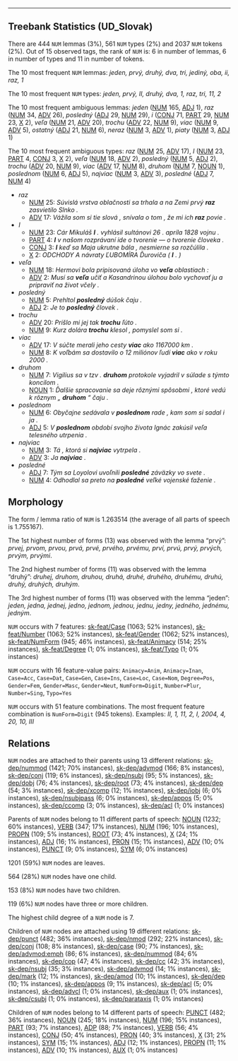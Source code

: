 

--------------------------------------------------------------------------------

## Treebank Statistics (UD_Slovak)

There are 444 `NUM` lemmas (3%), 561 `NUM` types (2%) and 2037 `NUM` tokens (2%).
Out of 15 observed tags, the rank of `NUM` is: 6 in number of lemmas, 6 in number of types and 11 in number of tokens.

The 10 most frequent `NUM` lemmas: <em>jeden, prvý, druhý, dva, tri, jediný, oba, ii, raz, 1</em>

The 10 most frequent `NUM` types:  <em>jeden, prvý, II, druhý, dva, 1, raz, tri, 11, 2</em>

The 10 most frequent ambiguous lemmas: <em>jeden</em> ([NUM]() 165, [ADJ]() 1), <em>raz</em> ([NUM]() 34, [ADV]() 26), <em>posledný</em> ([ADJ]() 29, [NUM]() 29), <em>i</em> ([CONJ]() 71, [PART]() 29, [NUM]() 23, [X]() 2), <em>veľa</em> ([NUM]() 21, [ADV]() 20), <em>trochu</em> ([ADV]() 22, [NUM]() 9), <em>viac</em> ([NUM]() 9, [ADV]() 5), <em>ostatný</em> ([ADJ]() 21, [NUM]() 6), <em>neraz</em> ([NUM]() 3, [ADV]() 1), <em>piaty</em> ([NUM]() 3, [ADJ]() 1)

The 10 most frequent ambiguous types:  <em>raz</em> ([NUM]() 25, [ADV]() 17), <em>I</em> ([NUM]() 23, [PART]() 4, [CONJ]() 3, [X]() 2), <em>veľa</em> ([NUM]() 18, [ADV]() 2), <em>posledný</em> ([NUM]() 5, [ADJ]() 2), <em>trochu</em> ([ADV]() 20, [NUM]() 9), <em>viac</em> ([ADV]() 17, [NUM]() 8), <em>druhom</em> ([NUM]() 7, [NOUN]() 1), <em>poslednom</em> ([NUM]() 6, [ADJ]() 5), <em>najviac</em> ([NUM]() 3, [ADV]() 3), <em>posledné</em> ([ADJ]() 7, [NUM]() 4)


* <em>raz</em>
  * [NUM]() 25: <em>Súvislá vrstva oblačnosti sa trhala a na Zemi prvý <b>raz</b> zasvietilo Slnko .</em>
  * [ADV]() 17: <em>Vážila som si tie slová , snívala o tom , že mi ich <b>raz</b> povie .</em>
* <em>I</em>
  * [NUM]() 23: <em>Cár Mikuláš <b>I</b> . vyhlásil sultánovi 26 . apríla 1828 vojnu .</em>
  * [PART]() 4: <em><b>I</b> v našom rozprávaní ide o tvorenie — o tvorenie človeka .</em>
  * [CONJ]() 3: <em><b>I</b> keď sa Maja ukrutne bála , nesmierne sa rozčúlila .</em>
  * [X]() 2: <em>ODCHODY A návraty ĽUBOMÍRA Ďuroviča ( <b>I</b> . )</em>
* <em>veľa</em>
  * [NUM]() 18: <em>Hermovi bola pripisovaná úloha vo <b>veľa</b> oblastiach :</em>
  * [ADV]() 2: <em>Musí sa <b>veľa</b> učiť a Kasandrinou úlohou bolo vychovať ju a pripraviť na život včely .</em>
* <em>posledný</em>
  * [NUM]() 5: <em>Prehltol <b>posledný</b> dúšok čaju .</em>
  * [ADJ]() 2: <em>Je to <b>posledný</b> človek .</em>
* <em>trochu</em>
  * [ADV]() 20: <em>Prišlo mi jej tak <b>trochu</b> ľúto .</em>
  * [NUM]() 9: <em>Kurz dolára <b>trochu</b> klesol , pomyslel som si .</em>
* <em>viac</em>
  * [ADV]() 17: <em>V súčte merali jeho cesty <b>viac</b> ako 1167000 km .</em>
  * [NUM]() 8: <em>K voľbám sa dostavilo o 12 miliónov ľudí <b>viac</b> ako v roku 2000 .</em>
* <em>druhom</em>
  * [NUM]() 7: <em>Vigilius sa v tzv . <b>druhom</b> protokole vyjadril v súlade s týmto koncilom .</em>
  * [NOUN]() 1: <em>Ďalšie spracovanie sa deje rôznými spôsobmi , ktoré vedú k rôznym „ <b>druhom</b> “ čaju .</em>
* <em>poslednom</em>
  * [NUM]() 6: <em>Obyčajne sedávala v <b>poslednom</b> rade , kam som si sadal i ja .</em>
  * [ADJ]() 5: <em>V <b>poslednom</b> období svojho života Ignác zakúsil veľa telesného utrpenia .</em>
* <em>najviac</em>
  * [NUM]() 3: <em>Tá , ktorá si <b>najviac</b> vytrpela .</em>
  * [ADV]() 3: <em>Ja <b>najviac</b> .</em>
* <em>posledné</em>
  * [ADJ]() 7: <em>Tým sa Loyolovi uvoľnili <b>posledné</b> záväzky vo svete .</em>
  * [NUM]() 4: <em>Odhodlal sa preto na <b>posledné</b> veľké vojenské ťaženie .</em>

## Morphology

The form / lemma ratio of `NUM` is 1.263514 (the average of all parts of speech is 1.755167).

The 1st highest number of forms (13) was observed with the lemma “prvý”: <em>prvej, prvom, prvou, prvá, prvé, prvého, prvému, prví, prvú, prvý, prvých, prvým, prvými</em>.

The 2nd highest number of forms (11) was observed with the lemma “druhý”: <em>druhej, druhom, druhou, druhá, druhé, druhého, druhému, druhú, druhý, druhých, druhým</em>.

The 3rd highest number of forms (11) was observed with the lemma “jeden”: <em>jeden, jedna, jednej, jedno, jednom, jednou, jednu, jedny, jedného, jednému, jedným</em>.

`NUM` occurs with 7 features: [sk-feat/Case]() (1063; 52% instances), [sk-feat/Number]() (1063; 52% instances), [sk-feat/Gender]() (1062; 52% instances), [sk-feat/NumForm]() (945; 46% instances), [sk-feat/Animacy]() (514; 25% instances), [sk-feat/Degree]() (1; 0% instances), [sk-feat/Typo]() (1; 0% instances)

`NUM` occurs with 16 feature-value pairs: `Animacy=Anim`, `Animacy=Inan`, `Case=Acc`, `Case=Dat`, `Case=Gen`, `Case=Ins`, `Case=Loc`, `Case=Nom`, `Degree=Pos`, `Gender=Fem`, `Gender=Masc`, `Gender=Neut`, `NumForm=Digit`, `Number=Plur`, `Number=Sing`, `Typo=Yes`

`NUM` occurs with 51 feature combinations.
The most frequent feature combination is `NumForm=Digit` (945 tokens).
Examples: <em>II, 1, 11, 2, I, 2004, 4, 20, 10, III</em>


## Relations

`NUM` nodes are attached to their parents using 13 different relations: [sk-dep/nummod]() (1421; 70% instances), [sk-dep/advmod]() (166; 8% instances), [sk-dep/conj]() (119; 6% instances), [sk-dep/nsubj]() (95; 5% instances), [sk-dep/dobj]() (76; 4% instances), [sk-dep/root]() (73; 4% instances), [sk-dep/dep]() (54; 3% instances), [sk-dep/xcomp]() (12; 1% instances), [sk-dep/iobj]() (6; 0% instances), [sk-dep/nsubjpass]() (6; 0% instances), [sk-dep/appos]() (5; 0% instances), [sk-dep/ccomp]() (3; 0% instances), [sk-dep/acl]() (1; 0% instances)

Parents of `NUM` nodes belong to 11 different parts of speech: [NOUN]() (1232; 60% instances), [VERB]() (347; 17% instances), [NUM]() (196; 10% instances), [PROPN]() (109; 5% instances), [ROOT]() (73; 4% instances), [X]() (24; 1% instances), [ADJ]() (16; 1% instances), [PRON]() (15; 1% instances), [ADV]() (10; 0% instances), [PUNCT]() (9; 0% instances), [SYM]() (6; 0% instances)

1201 (59%) `NUM` nodes are leaves.

564 (28%) `NUM` nodes have one child.

153 (8%) `NUM` nodes have two children.

119 (6%) `NUM` nodes have three or more children.

The highest child degree of a `NUM` node is 7.

Children of `NUM` nodes are attached using 19 different relations: [sk-dep/punct]() (482; 36% instances), [sk-dep/nmod]() (292; 22% instances), [sk-dep/conj]() (108; 8% instances), [sk-dep/case]() (90; 7% instances), [sk-dep/advmod:emph]() (86; 6% instances), [sk-dep/nummod]() (84; 6% instances), [sk-dep/cop]() (47; 4% instances), [sk-dep/cc]() (42; 3% instances), [sk-dep/nsubj]() (35; 3% instances), [sk-dep/advmod]() (14; 1% instances), [sk-dep/mark]() (12; 1% instances), [sk-dep/amod]() (10; 1% instances), [sk-dep/dep]() (10; 1% instances), [sk-dep/appos]() (9; 1% instances), [sk-dep/acl]() (5; 0% instances), [sk-dep/advcl]() (1; 0% instances), [sk-dep/aux]() (1; 0% instances), [sk-dep/csubj]() (1; 0% instances), [sk-dep/parataxis]() (1; 0% instances)

Children of `NUM` nodes belong to 14 different parts of speech: [PUNCT]() (482; 36% instances), [NOUN]() (245; 18% instances), [NUM]() (196; 15% instances), [PART]() (93; 7% instances), [ADP]() (88; 7% instances), [VERB]() (56; 4% instances), [CONJ]() (50; 4% instances), [PRON]() (40; 3% instances), [X]() (31; 2% instances), [SYM]() (15; 1% instances), [ADJ]() (12; 1% instances), [PROPN]() (11; 1% instances), [ADV]() (10; 1% instances), [AUX]() (1; 0% instances)

